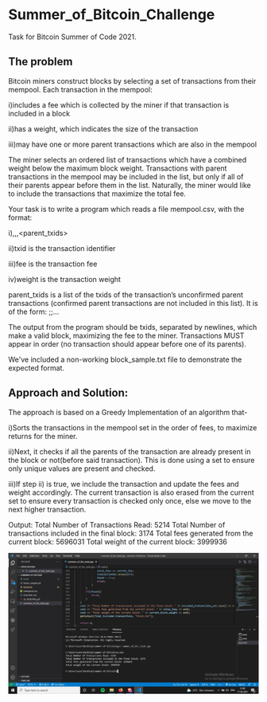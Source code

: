 # Summer_of_Bitcoin_Challenge
Task for Bitcoin Summer of Code 2021.

## The problem
Bitcoin miners construct blocks by selecting a set of transactions from their mempool. Each transaction in the mempool:

i)includes a fee which is collected by the miner if that transaction is included in a block

ii)has a weight, which indicates the size of the transaction

iii)may have one or more parent transactions which are also in the mempool

The miner selects an ordered list of transactions which have a combined weight below the maximum block weight. Transactions with parent transactions in the mempool may be included in the list, but only if all of their parents appear before them in the list. Naturally, the miner would like to include the transactions that maximize the total fee.

Your task is to write a program which reads a file mempool.csv, with the format:

i)<txid>,<fee>,<weight>,<parent_txids>

ii)txid is the transaction identifier

iii)fee is the transaction fee

iv)weight is the transaction weight

parent_txids is a list of the txids of the transaction’s unconfirmed parent transactions (confirmed parent transactions are not included in this list). It is of
the form: <txid1>;<txid2>;...

The output from the program should be txids, separated by newlines, which make a valid block, maximizing the fee to the miner. Transactions MUST appear in order
(no transaction should appear before one of its parents).

We've included a non-working block_sample.txt file to demonstrate the expected format.

## Approach and Solution:
The approach is based on a Greedy Implementation of an algorithm that-

i)Sorts the transactions in the mempool set in the order of fees, to maximize returns for the miner. 

ii)Next, it checks if all the parents of the transaction are already present in the block or not(before said transaction). This is done using a set to ensure only unique values are present and checked.

iii)If step ii) is true, we include the transaction and update the fees and weight accordingly. The current transaction is also erased from the current set to ensure every transaction is checked only once, else we move to the next higher transaction.

Output:
Total Number of Transactions Read: 5214
Total Number of transactions included in the final block: 3174
Total fees generated from the current block: 5696031
Total weight of the current block: 3999936

![Screenshot](https://github.com/ishaan10dutta/Summer_of_Bitcoin/blob/main/final_output.JPG)
